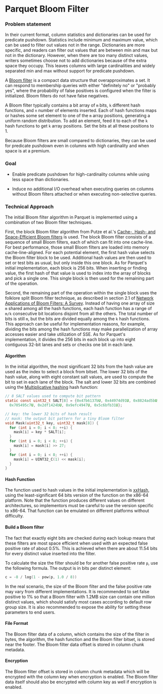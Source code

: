  <!--
  - Licensed to the Apache Software Foundation (ASF) under one
  - or more contributor license agreements.  See the NOTICE file
  - distributed with this work for additional information
  - regarding copyright ownership.  The ASF licenses this file
  - to you under the Apache License, Version 2.0 (the
  - "License"); you may not use this file except in compliance
  - with the License.  You may obtain a copy of the License at
  -
  -   http://www.apache.org/licenses/LICENSE-2.0
  -
  - Unless required by applicable law or agreed to in writing,
  - software distributed under the License is distributed on an
  - "AS IS" BASIS, WITHOUT WARRANTIES OR CONDITIONS OF ANY
  - KIND, either express or implied.  See the License for the
  - specific language governing permissions and limitations
  - under the License.
  -->

Parquet Bloom Filter
===
### Problem statement
In their current format, column statistics and dictionaries can be used for predicate
pushdown. Statistics include minimum and maximum value, which can be used to filter out
values not in the range. Dictionaries are more specific, and readers can filter out values
that are between min and max but not in the dictionary. However, when there are too many
distinct values, writers sometimes choose not to add dictionaries because of the extra
space they occupy. This leaves columns with large cardinalities and widely separated min
and max without support for predicate pushdown.

A [Bloom filter](https://en.wikipedia.org/wiki/Bloom_filter) is a compact data structure that
overapproximates a set. It can respond to membership queries with either "definitely no" or
"probably yes", where the probability of false positives is configured when the filter is
initialized. Bloom filters do not have false negatives.

A Bloom filter typically contains a bit array of `m` bits, `k` different hash functions,
and `n` number of elements inserted. Each of hash functions maps or hashes some set element
to one of the `m` array positions, generating a uniform random distribution. To add an element,
feed it to each of the `k` hash functions to get `k` array positions. Set the bits at all these
positions to 1. 

Because Bloom filters are small compared to dictionaries, they can be used for predicate
pushdown even in columns with high cardinality and when space is at a premium.

### Goal
* Enable predicate pushdown for high-cardinality columns while using less space than
  dictionaries.

* Induce no additional I/O overhead when executing queries on columns without Bloom
  filters attached or when executing non-selective queries.

### Technical Approach
The initial Bloom filter algorithm in Parquet is implemented using a combination of two
Bloom filter techniques.

First, the block Bloom filter algorithm from Putze et al.'s [Cache-, Hash- and Space-Efficient
Bloom filters](http://algo2.iti.kit.edu/documents/cacheefficientbloomfilters-jea.pdf) is used.
The block Bloom filter consists of a sequence of small Bloom filters, each of which can fit
into one cache-line. For best performance, those small Bloom filters are loaded into memory
cache-line-aligned. For each potential element, the first hash value selects the Bloom filter block
to be used. Additional hash values are then used to set or test bits as usual, but only inside
this one block. As for Parquet's initial implementation, each block is 256 bits. When inserting or
finding value, the first hash of that value is used to index into the array of blocks and pick a
single one. This single block is then used for the remaining part of the operation.

Second, the remaining part of the operation within the single block uses the folklore split Bloom
filter technique, as described in section 2.1 of [Network Applications of Bloom Filters:
A Survey](https://www.eecs.harvard.edu/~michaelm/postscripts/im2005b.pdf). Instead of having one
array of size `m` shared among all the hash functions, each hash function has a range of `m/k`
consecutive bit locations disjoint from all the others. The total number of bits is still
`m`, but the bits are divided equally among the `k` hash functions. This approach
can be useful for implementation reasons, for example, dividing the bits among the hash functions
may make parallelization of array accesses easier and take utilization of SSE. As for Parquet's
implementation, it divides the 256 bits in each block up into eight contiguous 32-bit lanes and
sets or checks one bit in each lane.

#### Algorithm
In the initial algorithm, the most significant 32 bits from the hash value are used as the
index to select a block from bitset. The lower 32 bits of the hash value, along with eight
constant salt values, are used to compute the bit to set in each lane of the block. The
salt and lower 32 bits are combined using the
[Multiplicative hashing](https://en.wikipedia.org/wiki/Hash_function#Multiplicative_hashing)
hash function:

```c
// 8 SALT values used to compute bit pattern
static const uint32_t SALT[8] = {0x47b6137bU, 0x44974d91U, 0x8824ad5bU, 0xa2b7289dU,
  0x705495c7U, 0x2df1424bU, 0x9efc4947U, 0x5c6bfb31U};

// key: the lower 32 bits of hash result
// mask: the output bit pattern for a tiny Bloom filter
void Mask(uint32_t key, uint32_t mask[8]) {
  for (int i = 0; i < 8; ++i) {
    mask[i] = key * SALT[i];
  }
  for (int i = 0; i < 8; ++i) {
    mask[i] = mask[i] >> 27;
  }
  for (int i = 0; i < 8; ++i) {
    mask[i] = UINT32_C(1) << mask[i];
  }
}

```

#### Hash Function
The function used to hash values in the initial implementation is
[xxHash](https://cyan4973.github.io/xxHash/), using the least-significant 64 bits version of the
function on the x86-64 platform. Note that the function produces different values on different
architectures, so implementors must be careful to use the version specific to x86-64. That function
can be emulated on different platforms without difficulty.

#### Build a Bloom filter
The fact that exactly eight bits are checked during each lookup means that these filters
are most space efficient when used with an expected false positive rate of about
0.5%. This is achieved when there are about 11.54 bits for every distinct value inserted
into the filter.

To calculate the size the filter should be for another false positive rate `p`, use the
following formula. The output is in bits per distinct element:

```c
c = -8 / log(1 - pow(p, 1.0 / 8))
```

In the real scenario, the size of the Bloom filter and the false positive rate may vary from
different implementations. It is recommended to set false positive to 1% so that a Bloom filter
with 1.2MB size can contain one million distinct values, which should satisfy most cases according
to default row group size. It is also recommended to expose the ability for setting these
parameters to end users.

#### File Format
The Bloom filter data of a column, which contains the size of the filter in bytes, the algorithm,
the hash function and the Bloom filter bitset, is stored near the footer. The Bloom filter data
offset is stored in column chunk metadata.

#### Encryption
The Bloom filter offset is stored in column chunk metadata which will be encrypted with the column
key when encryption is enabled. The Bloom filter data itself should also be encrypted with column
key as well if encryption is enabled.

